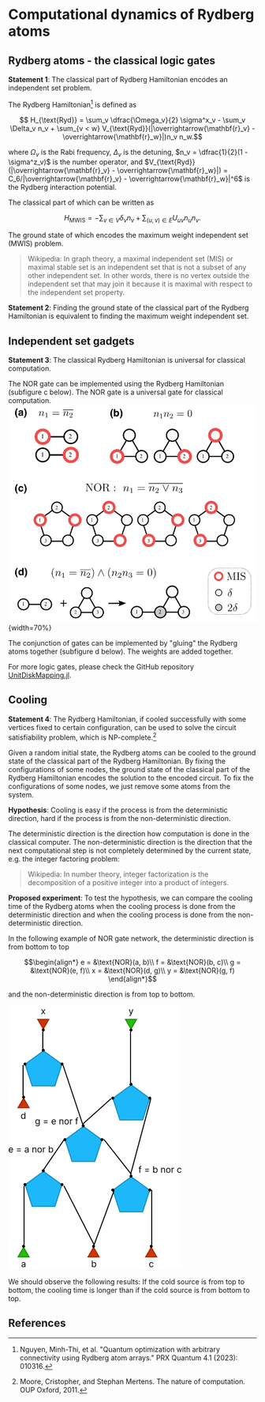 # Computational dynamics of Rydberg atoms

## Rydberg atoms - the classical logic gates

**Statement 1**: The classical part of Rydberg Hamiltonian encodes an independent set problem.

The Rydberg Hamiltonian[^Nguyen2023] is defined as
```math
    H_{\text{Ryd}} = \sum_v \dfrac{\Omega_v}{2} \sigma^x_v - \sum_v \Delta_v n_v + \sum_{v < w}  V_{\text{Ryd}}(|\overrightarrow{\mathbf{r}_v} - \overrightarrow{\mathbf{r}_w}|)n_v n_w.
```
where $\Omega_v$ is the Rabi frequency, $\Delta_v$ is the detuning, $n_v = \dfrac{1}{2}(1 - \sigma^z_v)$ is the number operator, and $V_{\text{Ryd}}(|\overrightarrow{\mathbf{r}_v} - \overrightarrow{\mathbf{r}_w}|) = C_6/|\overrightarrow{\mathbf{r}_v} - \overrightarrow{\mathbf{r}_w}|^6$ is the Rydberg interaction potential.

The classical part of which can be written as
```math
H_\text{MWIS} = -\sum_{v \in V}\delta_v n_v + \sum_{(u, v) \in E} U_{uv} n_u n_v.
```
The ground state of which encodes the maximum weight independent set (MWIS) problem.

> Wikipedia: In graph theory, a maximal independent set (MIS) or maximal stable set is an independent set that is not a subset of any other independent set. In other words, there is no vertex outside the independent set that may join it because it is maximal with respect to the independent set property.

**Statement 2**: Finding the ground state of the classical part of the Rydberg Hamiltonian is equivalent to finding the maximum weight independent set.

## Independent set gadgets
**Statement 3**: The classical Rydberg Hamiltonian is universal for classical computation.

The NOR gate can be implemented using the Rydberg Hamiltonian (subfigure c below). The NOR gate is a universal gate for classical computation.
![](images/gadgets.png){width=70%}

The conjunction of gates can be implemented by "gluing" the Rydberg atoms together (subfigure d below). The weights are added together.

For more logic gates, please check the GitHub repository [UnitDiskMapping.jl](https://github.com/QuEraComputing/UnitDiskMapping.jl/blob/main/test/logicgates.jl).

## Cooling

**Statement 4**: The Rydberg Hamiltonian, if cooled successfully with some vertices fixed to certain configuration, can be used to solve the circuit satisfiability problem, which is NP-complete.[^Moore2011]

Given a random initial state, the Rydberg atoms can be cooled to the ground state of the classical part of the Rydberg Hamiltonian. By fixing the configurations of some nodes, the ground state of the classical part of the Rydberg Hamiltonian encodes the solution to the encoded circuit. To fix the configurations of some nodes, we just remove some atoms from the system.

**Hypothesis**: Cooling is easy if the process is from the deterministic direction, hard if the process is from the non-deterministic direction.

The deterministic direction is the direction how computation is done in the classical computer. The non-deterministic direction is the direction that the next computational step is not completely determined by the current state, e.g. the integer factoring problem:

> Wikipedia: In number theory, integer factorization is the decomposition of a positive integer into a product of integers.

**Proposed experiment**: To test the hypothesis, we can compare the cooling time of the Rydberg atoms when the cooling process is done from the deterministic direction and when the cooling process is done from the non-deterministic direction.

In the following example of NOR gate network, the deterministic direction is from bottom to top
```math
\begin{align*}
e = &\text{NOR}(a, b)\\
f = &\text{NOR}(b, c)\\
g = &\text{NOR}(e, f)\\
x = &\text{NOR}(d, g)\\
y = &\text{NOR}(g, f)
\end{align*}
```
and the non-deterministic direction is from top to bottom.

![](images/nors.png)

We should observe the following results: If the cold source is from top to bottom, the cooling time is longer than if the cold source is from bottom to top.

## References
[^Nguyen2023]: Nguyen, Minh-Thi, et al. "Quantum optimization with arbitrary connectivity using Rydberg atom arrays." PRX Quantum 4.1 (2023): 010316.
[^Moore2011]: Moore, Cristopher, and Stephan Mertens. The nature of computation. OUP Oxford, 2011.
